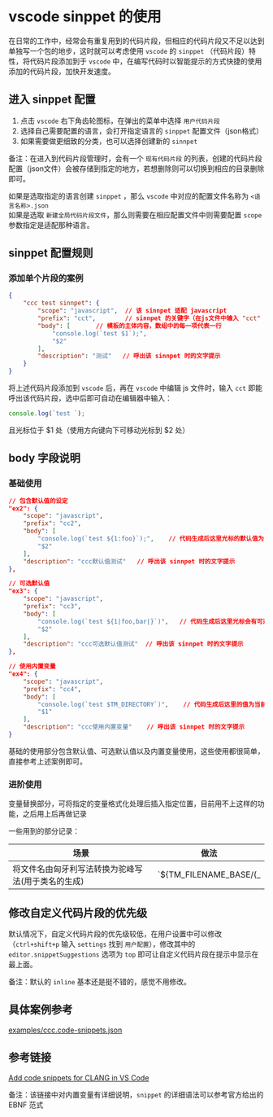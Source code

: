 # vscode sinppet 的使用
在日常的工作中，经常会有重复用到的代码片段，但相应的代码片段又不足以达到单独写一个包的地步，这时就可以考虑使用 `vscode` 的 `sinppet` （代码片段）特性，将代码片段添加到于 `vscode` 中，在编写代码时以智能提示的方式快捷的使用添加的代码片段，加快开发速度。

## 进入 sinppet 配置
1. 点击 `vscode` 右下角齿轮图标，在弹出的菜单中选择 `用户代码片段`  
1. 选择自己需要配置的语言，会打开指定语言的 `sinppet` 配置文件（json格式）  
1. 如果需要做更细致的分类，也可以选择创建新的 `sinnpet`

备注：在进入到代码片段管理时，会有一个 `现有代码片段` 的列表，创建的代码片段配置（json文件）会被存储到指定的地方，若想删除则可以切换到相应的目录删除即可。

如果是选取指定的语言创建 `sinppet` ，那么 `vscode` 中对应的配置文件名称为 `<语言名称>.json`  
如果是选取 `新建全局代码片段文件`，那么则需要在相应配置文件中则需要配置 `scope` 参数指定是适配那种语言。

## sinppet 配置规则
### 添加单个片段的案例
```json
{
    "ccc test sinnpet": {
        "scope": "javascript",  // 该 sinnpet 适配 javascript
        "prefix": "cct",        // sinnpet 的关键字（在js文件中输入 "cct" 时就会出现该 sinnept 的提示 ）
        "body": [       // 模板的主体内容，数组中的每一项代表一行
            "console.log(`test $1`);",
            "$2"
        ],
        "description": "测试"   // 呼出该 sinnpet 时的文字提示
    }
}
```

将上述代码片段添加到 `vscode` 后，再在 `vscode` 中编辑 js 文件时，输入 `cct` 即能呼出该代码片段，选中后即可自动在编辑器中输入：  

```js
console.log(`test `);

```

且光标位于 $1 处（使用方向键向下可移动光标到 $2 处）

## body 字段说明
### 基础使用
```json
// 包含默认值的设定
"ex2": {
    "scope": "javascript",
    "prefix": "cc2",
    "body": [
        "console.log(`test ${1:foo}`);",    // 代码生成后这里光标的默认值为 foo
        "$2"
    ],
    "description": "ccc默认值测试"   // 呼出该 sinnpet 时的文字提示
},

// 可选默认值
"ex3": {
    "scope": "javascript",
    "prefix": "cc3",
    "body": [
        "console.log(`test ${1|foo,bar|}`)",   // 代码生成后这里光标会有可选默认值 foo 与 bar
        "$2"
    ],
    "description": "ccc可选默认值测试"  // 呼出该 sinnpet 时的文字提示
},

// 使用内置变量
"ex4": {
    "scope": "javascript",
    "prefix": "cc4",
    "body": [
        "console.log(`test $TM_DIRECTORY`)",    // 代码生成后这里的值为当前文件所在目录
        "$1"
    ],
    "description": "ccc使用内置变量"    // 呼出该 sinnpet 时的文字提示
}
```

基础的使用部分包含默认值、可选默认值以及内置变量使用，这些使用都很简单，直接参考上述案例即可。

### 进阶使用
变量替换部分，可将指定的变量格式化处理后插入指定位置，目前用不上这样的功能，之后用上后再做记录

一些用到的部分记录：  
  
| 场景 | 做法 |  
| --- | --- |   
| 将文件名由匈牙利写法转换为驼峰写法(用于类名的生成) | `${TM_FILENAME_BASE/(_|^)([a-zA-Z0-9]+)/${2:/capitalize}/gi}` |  

## 修改自定义代码片段的优先级
默认情况下，自定义代码片段的优先级较低，在用户设置中可以修改（`ctrl+shift+p` 输入 `settings` 找到 `用户配置`），修改其中的 `editor.snippetSuggestions` 选项为 `top` 即可让自定义代码片段在提示中显示在最上面。

备注：默认的 `inline` 基本还是挺不错的，感觉不用修改。

## 具体案例参考
[examples/ccc.code-snippets.json](/examples/ccc.code-snippets.json)

## 参考链接
[Add code snippets for CLANG in VS Code](https://blog.csdn.net/maokelong95/article/details/54379046)

备注：该链接中对内置变量有详细说明，`snippet` 的详细语法可以参考官方给出的 EBNF 范式